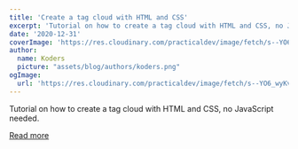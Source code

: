```yaml
---
title: 'Create a tag cloud with HTML and CSS'
excerpt: 'Tutorial on how to create a tag cloud with HTML and CSS, no JavaScript needed.'
date: '2020-12-31'
coverImage: 'https://res.cloudinary.com/practicaldev/image/fetch/s--YO6_wyKv--/c_imagga_scale,f_auto,fl_progressive,h_420,q_auto,w_1000/https://dev-to-uploads.s3.amazonaws.com/i/6y2v6o6c4gw8zyh3yeoa.png'
author:
  name: Koders
  picture: "assets/blog/authors/koders.png"
ogImage:
  url: 'https://res.cloudinary.com/practicaldev/image/fetch/s--YO6_wyKv--/c_imagga_scale,f_auto,fl_progressive,h_420,q_auto,w_1000/https://dev-to-uploads.s3.amazonaws.com/i/6y2v6o6c4gw8zyh3yeoa.png'
---
```


Tutorial on how to create a tag cloud with HTML and CSS, no JavaScript needed.

[Read more](https://dev.to/alvaromontoro/create-a-tag-cloud-with-html-and-css-1e90)
